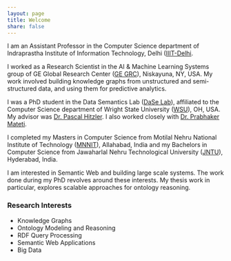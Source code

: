 ```yaml
---
layout: page
title: Welcome
share: false
---
```


I am an Assistant Professor in the Computer Science department of Indraprastha Institute of Information Technology, Delhi (<a href="http://www.iiitd.ac.in/" target="_blank">IIIT-Delhi</a>.   

I worked as a Research Scientist in the AI & Machine Learning Systems group of GE Global Research Center (<a href="http://www.geglobalresearch.com/" target="_blank">GE GRC</a>), Niskayuna, NY, USA. My work involved building knowledge graphs from unstructured and semi-structured data, and using them for predictive analytics.   

I was a PhD student in the Data Semantics Lab (<a href="http://dase.cs.wright.edu/" target="_blank">DaSe Lab</a>), affiliated to the Computer Science department of Wright State University (<a href="http://www.wright.edu/" target="_blank">WSU</a>), OH, USA. My advisor was <a href="http://www.pascal-hitzler.de/" target="_blank">Dr. Pascal Hitzler</a>. I also worked closely with <a href="http://cecs.wright.edu/~pmateti/PM/index.html" target="_blank">Dr. Prabhaker Mateti</a>. 

I completed my Masters in Computer Science from Motilal Nehru National Institute of Technology (<a href="http://www.mnnit.ac.in/" target="_blank">MNNIT</a>), Allahabad, India and my Bachelors in Computer Science from Jawaharlal Nehru Technological University (<a href="http://www.jntuh.ac.in/" target="_blank">JNTU</a>), Hyderabad, India.  

I am interested in Semantic Web and building large scale systems. The work done during my PhD revolves around these interests. My thesis work in particular, explores scalable approaches for ontology reasoning.   

### Research Interests
  
  * Knowledge Graphs    
  * Ontology Modeling and Reasoning 
  * RDF Query Processing      
  * Semantic Web Applications 
  * Big Data 

  

	